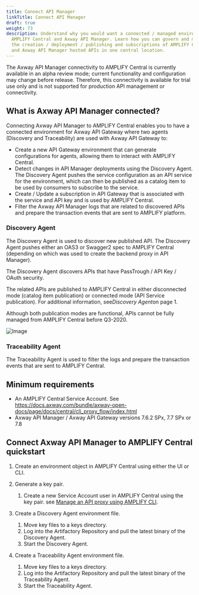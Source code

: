 ```yaml
---
title: Connect API Manager
linkTitle: Connect API Manager
draft: true
weight: 73
description: Understand why you would want a connected / managed environment for
  AMPLIFY Central and Axway API Manager. Learn how you can govern and monitor
  the creation / deployment / publishing and subscriptions of AMPLIFY Central
  and Axway API Manager hosted APIs in one central location.
---
```

<!--StartFragment-->

<!--StartFragment-->

The Axway API Manager connectivity to AMPLIFY Central is currently available in an alpha review mode; current functionality and configuration may change before release. Therefore, this connectivity is available for trial use only and is not supported for production API management or connectivity.

<!--EndFragment-->

## What is Axway API Manager connected?

Connecting Axway API Manager to AMPLIFY Central enables you to have a connected environment for Axway API Gateway where two agents (Discovery and Traceability) are used with Axway API Gateway to:

* Create a new API Gateway environment that can generate configurations for agents, allowing them to interact with AMPLIFY Central.
* Detect changes in API Manager deployments using the Discovery Agent. The Discovery Agent pushes the service configuration as an API service for the environment, which can then be published as a catalog item to be used by consumers to subscribe to the service.
* Create / Update a subscription in API Gateway that is associated with the service and API key and is used by AMPLIFY Central.
* Filter the Axway API Manager logs that are related to discovered APIs and prepare the transaction events that are sent to AMPLIFY platform.

### Discovery Agent

The Discovery Agent is used to discover new published API. The Discovery Agent pushes either an OAS3 or Swagger2 spec to AMPLIFY Central (depending on which was used to create the backend proxy in API Manager).

The Discovery Agent discovers APIs that have PassTrough / API Key / OAuth security.

The related APIs are published to AMPLIFY Central in either disconnected mode (catalog item publication) or connected mode (API Service publication). For additional information, see*Discovery Agent*on page 1.

Although both publication modes are functional, APIs cannot be fully managed from AMPLIFY Central before Q3-2020.

![Image](../Resources/Images/ServiceDiscovery.png)

### Traceability Agent

The Traceability Agent is used to filter the logs and prepare the transaction events that are sent to AMPLIFY Central.

## Minimum requirements

* An AMPLIFY Central Service Account. See <https://docs.axway.com/bundle/axway-open-docs/page/docs/central/cli_proxy_flow/index.html>
* Axway API Manager / Axway API Gateway versions 7.6.2 SPx, 7.7 SPx or 7.8

## Connect Axway API Manager to AMPLIFY Central quickstart

1. Create an environment object in AMPLIFY Central using either the UI or CLI.
2. Generate a key pair.

   1. Create a new Service Account user in AMPLIFY Central using the key pair. see [Manage an API proxy using AMPLIFY CLI](https://docs.axway.com/bundle/axway-open-docs/page/docs/central/cli_proxy_flow/index.html).
3. Create a Discovery Agent environment file.

   1. Move key files to a keys directory.
   2. Log into the Artifactory Repository and pull the latest binary of the Discovery Agent.
   3. Start the Discovery Agent.
4. Create a Traceability Agent environment file.

   1. Move key files to a keys directory.
   2. Log into the Artifactory Repository and pull the latest binary of the Traceability Agent.
   3. Start the Traceability Agent.

<!--EndFragment-->
